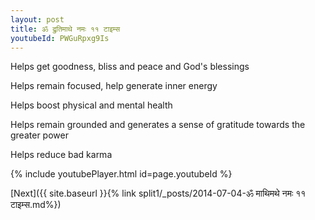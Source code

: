 ```yaml
---
layout: post
title: ॐ द्रुतिमाथे नमः ११ टाइम्स
youtubeId: PWGuRpxg9Is
---
```

 
 
Helps get goodness, bliss and peace and God's blessings
 
Helps remain focused, help generate inner energy 
 
Helps boost physical and mental health 
 
Helps remain grounded and generates a sense of gratitude towards the greater power 
 
Helps reduce bad karma
 
 
 
 


{% include youtubePlayer.html id=page.youtubeId %}
 
[Next]({{ site.baseurl }}{% link  split1/_posts/2014-07-04-ॐ माथिमथे नमः ११ टाइम्स.md%})
 
